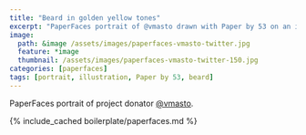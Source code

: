 ```yaml
---
title: "Beard in golden yellow tones"
excerpt: "PaperFaces portrait of @vmasto drawn with Paper by 53 on an iPad."
image: 
  path: &image /assets/images/paperfaces-vmasto-twitter.jpg 
  feature: *image
  thumbnail: /assets/images/paperfaces-vmasto-twitter-150.jpg
categories: [paperfaces]
tags: [portrait, illustration, Paper by 53, beard]
---
```


PaperFaces portrait of project donator [@vmasto](https://twitter.com/vmasto).

{% include_cached boilerplate/paperfaces.md %}
